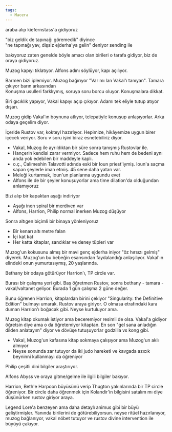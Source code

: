 ```yaml
---  
tags:  
  - Macera  
---  
```

araba alıp kiefernstass'a gidiyoruz  
  
"biz geldik de tapınağı göremedik" diyince  
"ne tapınağı yav, dişsiz ejderha'ya gelin" deniyor sending ile  
  
bakıyoruz zaten genelde böyle amacı olan birileri o tarafa gidiyor, biz de oraya gidiyoruz.  
  
Muzog kapıyı tıklatıyor. Alfons adını söylüyor, kapı açılıyor.  
  
Barmen bizi iplemiyor. Muzog bağırıyor "Var mı lan Vakal'ı tanıyan". Tamara çıkıyor barın arkasından  
Konuşma usulleri farklıymış, soruya soru borcu oluyor. Konuşmalara dikkat.  
  
Biri gıcıklık yapıyor, Vakal kapıyı açıp çıkıyor. Adamı tek eliyle tutup atıyor dışarı.  
  
Muzog gidip Vakal'ın boynuna atlıyor, telepatiyle konuşup anlaşıyorlar. Arka odaya geçelim diyor.  
  
İçeride Rustov var, kokteyl hazırlıyor. Hepimize, hikâyemize uygun birer içecek veriyor. Soru v soru işini biraz esnetebiliriz diyor.   

- Vakal, Muzog ile ayrıldıktan bir süre sonra tanışmış Rustovlar ile.  
- Hançerin kendisi zarar vermiyor. Sadece hem ruhu hem de bedeni aynı anda yok edebilen bir maddeyle kaplı.  
- o.ç., Calimeshin Talavotti adında eski bir Ioun priest'iymiş. Ioun'a saçma sapan şeylerle iman etmiş. 45 sene daha yatarı var.  
- Meleği kurtarmak, Ioun'un planlarına uygundu evet  
- Alfons ile de bir şeyler konuşuyorlar ama time dilation'da olduğundan anlamıyoruz  
  
  
Bizi alıp bir kapaktan aşağı indiriyor  

- Aşağı inen spiral bir merdiven var  
- Alfons, Harrion, Philip normal inerken Muzog düşüyor  
  
Sonra altıgen biçimli bir binaya yönleniyoruz  

- Bir kenarı altı metre falan  
- İçi kat kat  
- Her katta kitaplar, sandıklar ve deney tüpleri var  
  
Muzog'un kokusunu almış bir mavi genç ejderha iniyor "öz hırsızı gelmiş" diyerek. Muzog'un bu bebeğin esansından faydalandığı anlaşılıyor.  Vakal'ın elindeki onun yumurtasıymış, 20 yaşlarında.  
  
Bethany bir odaya götürüyor Harrion'ı, TP circle var.  
  
Burası bir çalışma yeri gibi. Baş öğretmen Rustov, sonra bethany - tamara - vakal/valtanet geliyor. Burada 1 gün çalışma 2 güne değer.  
  
Bunu öğrenen Harrion, kitaplardan birini çekiyor "Singularity: the Definitive Edition" bulmayı umarak. Rustov araya giriyor. O olmasa etrafındaki kara duman Harrion'ı boğacak gibi. Neyse kurtuluyor ama.  
  
Muzog kitap okumak istiyor ama beceremiyor resimli de olsa. Vakal'a gidiyor öğretsin diye ama o da öğretemiyor kitaptan. En son "gel sana anladığın dilden anlatayım" diyor ve dövüşe tutuşuyorlar godzilla vs kong gibi.  

- Vakal, Muzog'un kafasına kitap sokmaya çalışıyor ama Muzog'un aklı almıyor  
- Neyse sonunda zar tutuyor da iki judo hareketi ve kavgada azıcık beyninni kullanmayı da öğreniyor  
  
Philip çeşitli dini bilgiler araştırıyor.  
  
Alfons Abyss ve oraya gitme/gelme ile ilgili bilgiler bakıyor.  
  
Harrion, Beth'e Harpoon büyüsünü verip Thugton yakınlarında bir TP circle öğreniyor. Bir circle daha öğrenmek için Kolandir'in bilgisini satalım mı diye düşünürken rustov giriyor araya.  
  
Legend Lore'a benzeyen ama daha detaylı animus gibi bir büyü geliştirmişler. Yanında birilerini de götürebiliyorsun. neyse ritüel hazırlanıyor, muzog bağlanıyor, vakal nöbet tutuyor ve rustov divine intervention ile büyüyü çakıyor.